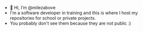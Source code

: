 - 👋 Hi, I’m @milezabove
- I'm a software developer in training and this is where I host my repositories for school or private projects.
- You probably don't see them because they are not public :)
